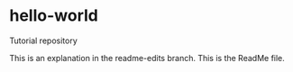 # hello-world
Tutorial repository

This is an explanation in the readme-edits branch.
This is the ReadMe file.
